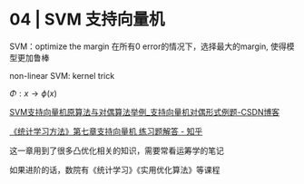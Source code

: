 # 04 | SVM 支持向量机


SVM：optimize the margin
在所有0 error的情况下，选择最大的margin, 使得模型更加鲁棒

non-linear SVM: kernel trick

$\Phi: x \rightarrow \phi(x)$



[SVM支持向量机原算法与对偶算法举例\_支持向量机对偶形式例题-CSDN博客](https://blog.csdn.net/u013066730/article/details/123711427)

[《统计学习方法》第七章支持向量机 练习题解答 - 知乎](https://zhuanlan.zhihu.com/p/345109827)

这一章用到了很多凸优化相关的知识，需要常看运筹学的笔记

如果进阶的话，数院有《统计学习》《实用优化算法》等课程





